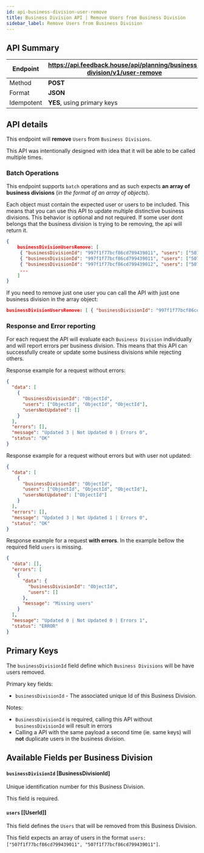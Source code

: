 ```yaml
---
id: api-business-division-user-remove
title: Business Division API | Remove Users from Business Division
sidebar_label: Remove Users from Business Division
---
```


## API Summary

| Endpoint   | **https://api.feedback.house/api/planning/business-division/v1/user-remove** |
| ---------- | ---------------------------------------------------------------------------- |
| Method     | **POST**                                                                     |
| Format     | **JSON**                                                                     |
| Idempotent | **YES**, using primary keys                                                  |

## API details

This endpoint will **remove** `Users` from `Business Divisions`.

This API was intentionally designed with idea that it will be able to be called multiple times.

### Batch Operations

This endpoint supports `batch` operations and as such expects **an array of business divisions** (_in the format of an array of objects_).

Each object must contain the expected user or users to be included. This means that you can use this API to update multiple distinctive business divisions. This behavior is optional and not required. If some user dont belongs that the business division is trying to be removing, the api will return it.

```json
{
    businessDivisionUsersRemove: [
     { "businessDivisionId": "997f1f77bcf86cd799439011", "users": ["507f1f77bcf86cd799439011","507f1f77bcf86cd799439012"] },
     { "businessDivisionId": "997f1f77bcf86cd799439011", "users": ["507f1f77bcf86cd799439014","507f1f77bcf86cd799439016"] },
     { "businessDivisionId": "997f1f77bcf86cd799439012", "users": ["507f1f77bcf86cd799439011"] },
     ...
    ]
}
```

If you need to remove just one user you can call the API with just one business division in the array object:

```json
businessDivisionUsersRemove: [ { "businessDivisionId": "997f1f77bcf86cd799439011", "users": ["507f1f77bcf86cd799439011"] },]
```

### Response and Error reporting

For each request the API will evaluate each `Business Division` individually and will report errors per business division. This means that this API can successfully create or update some business divisions while rejecting others.

Response example for a request without errors:

```json
{
  "data": [
    {
      "businessDivisionId": "ObjectId",
      "users": ["ObjectId", "ObjectId", "ObjectId"],
      "usersNotUpdated": []
    }
  ],
  "errors": [],
  "message": "Updated 3 | Not Updated 0 | Errors 0",
  "status": "OK"
}
```

Response example for a request without errors but with user not updated:

```json
{
  "data": [
    {
      "businessDivisionId": "ObjectId",
      "users": ["ObjectId", "ObjectId", "ObjectId"],
      "usersNotUpdated": ["ObjectId"]
    }
  ],
  "errors": [],
  "message": "Updated 3 | Not Updated 1 | Errors 0",
  "status": "OK"
}
```

Response example for a request **with errors**. In the example bellow the required field `users` is missing.

```json
{
  "data": [],
  "errors": [
    {
      "data": {
        "businessDivisionId": "ObjectId",
        "users": []
      },
      "message": "Missing users"
    }
  ],
  "message": "Updated 0 | Not Updated 0 | Errors 1",
  "status": "ERROR"
}
```

## Primary Keys

The `businessDivisionId` field define which `Business Divisions` will be have users removed.

Primary key fields:

- `businessDivisionId` - The associated unique Id of this Business Division.

Notes:

- `BusinessDivisionId` is required, calling this API without `businessDivisionId` will result in errors
- Calling a API with the same payload a second time (ie. same keys) will **not** duplicate users in the business division.

## Available Fields per Business Division

#### `businessDivisionId` [BusinessDivisionId]

Unique identification number for this Business Division.

This field is required.

#### `users` [[UserId]]

This field defines the `Users` that will be removed from this Business Division.

This field expects an array of users in the format `users: ["507f1f77bcf86cd799439011", "507f1f77bcf86cd799439011"]`.
